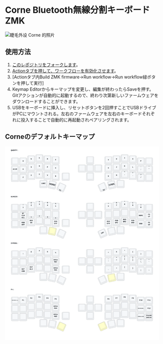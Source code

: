# Corne Bluetooth無線分割キーボード　ZMK

![睫毛外设 Corne 的照片](https://ae01.alicdn.com/kf/Sa797fee25edd44248fbfdb0e13d44e00B.jpg)

## 使用方法

1. [このレポジトリをフォークします](https://docs.github.com/en/get-started/quickstart/fork-a-repo#forking-a-repository)。
2. [Actionタブを押して、ワークフローを有効化させます](https://docs.github.com/en/actions/managing-workflow-runs-and-deployments/managing-workflow-runs/disabling-and-enabling-a-workflow#enabling-a-workflow)。
3. [Actionタブ内Build ZMK firmware→Run workflow→Run workflow緑ボタンを押して実行]
4. Keymap Editorからキーマップを変更し、編集が終わったらSaveを押す。Gitアクションが自動的に起動するので、終わり次第新しいファームウェアをダウンロードすることができます。
5. USBをキーボードに挿入し、リセットボタンを2回押すことでUSBドライブがPCにマウントされる。左右のファームウェアを左右のキーボードそれぞれに投入することで自動的に再起動されペアリングされます。

## Corneのデフォルトキーマップ

![Diagram of config/eyelash_corne.keymap](keymap-drawer/eyelash_corne.svg "generated by @caksoylar's Keymap Drawer")
